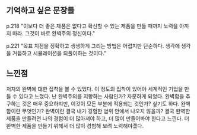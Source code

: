 ## 기억하고 싶은 문장들

p.218
"이보다 더 좋은 제품은 없다고 확신할 수 있는 제품을 만들 때까지 노력을 아끼지 마라. 그것이 바로 완벽주의 정신이다."

p.221
"목표 지점을 정확하고 생생하게 그리는 방법은 어렵지만 단순하다. 생각에 생각을 거듭하고 시뮬레이션을 되풀이하는 것이다."

## 느낀점

저자의 완벽에 대한 집착을 볼 수 있었다. 이 정도의 집착이 있어야 세계적인 기업을 만들 수 있다고 느꼈다. 난 완벽주의를 지향하는 사람인가? 자문하게 되었다. 완벽함을 추구하는 것은 매우 중요하지만, 이것이 모든 부분에 적용되는 것인가? 싶기도 하다. 완벽함이란 무엇인가? 완벽이란 결국 내가 경험한 범위 안에서 나오지 않을까? 결국 완벽한 제품을 만들려면 나의 경험이 더 많아져야 하고, 더 많이 만들어봐야 한다고 느낀다. 더 완벽한 제품을 만들기 위해서 더 많이 경험해 보려 노력해야겠다.

